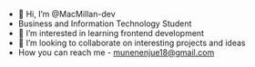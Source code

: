 - 👋 Hi, I’m @MacMillan-dev
- Business and Information Technology Student
- 👀 I’m interested in learning frontend development
- 💞️ I’m looking to collaborate on interesting projects and ideas
- How you can reach me - munenenjue18@gmail.com
<!---
MacMillan-dev/MacMillan-dev is a ✨ special ✨ repository because its `README.md` (this file) appears on your GitHub profile.
You can click the Preview link to take a look at your changes.
--->
